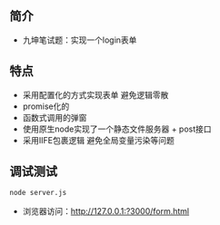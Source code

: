 ## 简介
- 九坤笔试题：实现一个login表单
## 特点
- 采用配置化的方式实现表单 避免逻辑零散
- promise化的
- 函数式调用的弹窗
- 使用原生node实现了一个静态文件服务器 + post接口
- 采用IIFE包裹逻辑 避免全局变量污染等问题
## 调试测试
```bash
node server.js
```
- 浏览器访问：http://127.0.0.1:?3000/form.html